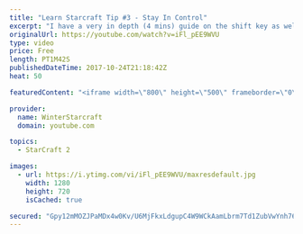 ```yaml
---
title: "Learn Starcraft Tip #3 - Stay In Control"
excerpt: "I have a very in depth (4 mins) guide on the shift key as well here https://www.youtube.com/watch?v=7x9pHr544oY"
originalUrl: https://youtube.com/watch?v=iFl_pEE9WVU
type: video
price: Free
length: PT1M42S
publishedDateTime: 2017-10-24T21:18:42Z
heat: 50

featuredContent: "<iframe width=\"800\" height=\"500\" frameborder=\"0\" src=\"https://www.youtube.com/embed/iFl_pEE9WVU\" allow=\"accelerometer; autoplay; encrypted-media; gyroscope; picture-in-picture\" allowfullscreen></iframe>"

provider:
  name: WinterStarcraft
  domain: youtube.com

topics:
  - StarCraft 2

images:
  - url: https://i.ytimg.com/vi/iFl_pEE9WVU/maxresdefault.jpg
    width: 1280
    height: 720
    isCached: true

secured: "Gpy12mMOZJPaMDx4w0Kv/U6MjFkxLdgupC4W9WCkAamLbrm7Td1ZubVwYnh76LprA8E7Kd51dVVeu4xqZjsCqF8KueQJb5u8JsjNYN57Qo9qAPV+6grVEmpyrWMx+BcXxx+lRzDwjn7CxLk52wvPBEOKlbBhEmst5OJdj36fhBMSmww6BClLlL1WW7pIJffVsRwct8po28g38vKXq9urDy2d3J40+aCfXC0QT0DUdZJAENlqGHNFK4re8CxCW+Cqd+eO4CTFOVFtXvEJEw22IOuDhN0+/zsJXZ2Sp8xaEFQCFEPXxxx7/Wk6UbUPvjh1mgKotZvp8Pr7jVbzSndml4Bs+mAf3IYsg2bpnRYI4SpCGSwPd9eZOgaRBh7tC6jahVpE8Asqm3PFLokHSG/dG4HpC2KcbQWPI9KA0lb3c5Q=;ckXOkoKLulIwra3Vgu3WCg=="
---
```


